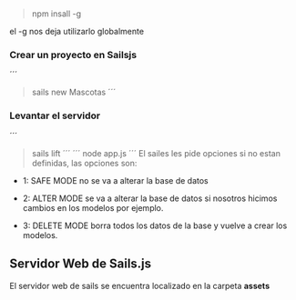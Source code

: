# 

> npm insall -g 

el -g nos deja utilizarlo globalmente

### Crear un proyecto en Sailsjs

´´´
> sails new Mascotas
´´´

### Levantar el servidor

´´´
>sails lift
´´´
´´´
> node app.js
´´´
El sailes les pide opciones si no estan definidas, las opciones son:

- 1: SAFE MODE no se va a alterar la base de datos

- 2: ALTER MODE se va a alterar la base de datos si nosotros hicimos cambios en los modelos por ejemplo.

- 3: DELETE MODE borra todos los datos de la base y vuelve a crear los modelos.

## Servidor Web de Sails.js

El servidor web de sails se encuentra localizado en la carpeta 
**assets**

